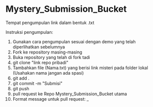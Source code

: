 # Mystery_Submission_Bucket
Tempat pengumpulan link dalam bentuk .txt

Instruksi pengumpulan:
1. Gunakan cara pengumpulan sesuai dengan demo yang telah diperlihatkan sebelumnya
2. Fork ke repository masing-masing
3. Buka repository yang telah di fork tadi
4. git clone "link repo pribadi"
5. Tambahkan file (Nama.txt) yang berisi link misteri pada folder lokal (Usahakan nama jangan ada spasi)
6. git add .
7. git commit -m "Submisi"
8. git push
9. pull request ke Repo Mystery_Submission_Bucket utama
10. Format message untuk pull request: <NAMA>_<Nomor Kelompok>
